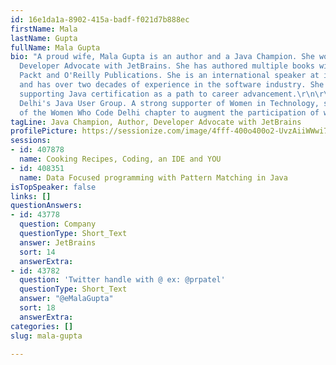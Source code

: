 ```yaml
---
id: 16e1da1a-8902-415a-badf-f021d7b888ec
firstName: Mala
lastName: Gupta
fullName: Mala Gupta
bio: "A proud wife, Mala Gupta is an author and a Java Champion. She works as a Java
  Developer Advocate with JetBrains. She has authored multiple books with Manning,
  Packt and O'Reilly Publications. She is an international speaker at industry conferences
  and has over two decades of experience in the software industry. She has been actively
  supporting Java certification as a path to career advancement.\r\n\r\nShe co-leads
  Delhi's Java User Group. A strong supporter of Women in Technology, she drives initiatives
  of the Women Who Code Delhi chapter to augment the participation of women in tech."
tagLine: Java Champion, Author, Developer Advocate with JetBrains
profilePicture: https://sessionize.com/image/4fff-400o400o2-UvzAiiWWwi7vozsLEc1esP.jpg
sessions:
- id: 407878
  name: Cooking Recipes, Coding, an IDE and YOU
- id: 408351
  name: Data Focused programming with Pattern Matching in Java
isTopSpeaker: false
links: []
questionAnswers:
- id: 43778
  question: Company
  questionType: Short_Text
  answer: JetBrains
  sort: 14
  answerExtra: 
- id: 43782
  question: 'Twitter handle with @ ex: @prpatel'
  questionType: Short_Text
  answer: "@eMalaGupta"
  sort: 18
  answerExtra: 
categories: []
slug: mala-gupta

---
```


